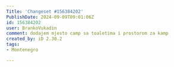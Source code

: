```yaml
---
Title: 'Changeset #156384202'
PublishDate: 2024-09-09T09:01:06Z
id: 156384202
user: BrankoVukadin
comment: dodajem mjesto camp sa toaletima i prostorom za kamp
created_by: iD 2.30.2
tags:
- Montenegro

---
```

